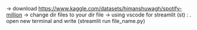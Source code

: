  -> download https://www.kaggle.com/datasets/himanshuwagh/spotify-million
 -> change dir files to your dir file
 -> using vscode for streamlit (st) :
   . open new terminal and write (streamlit run file_name.py)
   
